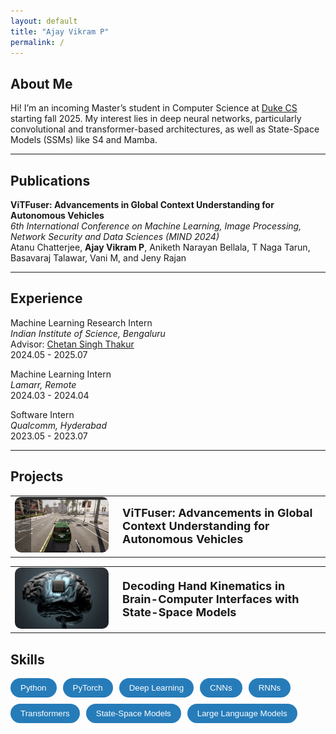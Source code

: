 ```yaml
---
layout: default
title: "Ajay Vikram P"
permalink: /
---
```


## About Me
Hi! I’m an incoming Master’s student in Computer Science at [Duke CS](https://cs.duke.edu/) starting fall 2025. My interest lies in deep neural networks, particularly convolutional and transformer-based architectures, as well as State-Space Models (SSMs) like S4 and Mamba.

------------

## Publications

**ViTFuser: Advancements in Global Context Understanding for Autonomous Vehicles** \
*6th International Conference on Machine Learning, Image Processing, Network Security and Data Sciences (MIND 2024)* \
Atanu Chatterjee, **Ajay Vikram P**, Aniketh Narayan Bellala, T Naga Tarun, Basavaraj Talawar, Vani M, and Jeny Rajan


------------

## Experience

Machine Learning Research Intern \
*Indian Institute of Science, Bengaluru* \
Advisor: [Chetan Singh Thakur](https://labs.dese.iisc.ac.in/neuronics/people/) \
2024.05 - 2025.07 

Machine Learning Intern \
*Lamarr, Remote* \
2024.03 - 2024.04

Software Intern \
*Qualcomm, Hyderabad* \
2023.05 - 2023.07 

------------

## Projects

<table>
  <tr>
    <td style="width: 150px;">
      <a href="/ViTFuser/">
        <img src="/assets/img/carla.png" alt="ViTFuser" style="width: 15   0px; border-radius: 10px;">
      </a>
    </td>
    <td style="vertical-align: middle; padding-left: 15px;">
      <a href="/ViTFuser/" style="text-decoration: none; font-size: 18px; font-weight: bold;">
        ViTFuser: Advancements in Global Context Understanding for Autonomous Vehicles
      </a>
    </td>
  </tr>
</table>


<table>
  <tr>
    <td style="width: 150px;">
      <a href="/BCI/">
        <img src="/assets/img/BCI.png" alt="BCI Project" style="width: 15   0px; border-radius: 10px;">
      </a>
    </td>
    <td style="vertical-align: middle; padding-left: 15px;">
      <a href="/BCI/" style="text-decoration: none; font-size: 18px; font-weight: bold;">
        Decoding Hand Kinematics in Brain-Computer Interfaces with State-Space Models
      </a>
    </td>
  </tr>
</table>


## Skills

<div style="display: flex; flex-wrap: wrap; gap: 10px; margin-top: 10px;">
  <button style="background-color: #267CB9; color: white; border: none; padding: 8px 16px; border-radius: 20px; cursor: default;">
    Python
  </button>
  <button style="background-color: #267CB9; color: white; border: none; padding: 8px 16px; border-radius: 20px; cursor: default;">
    PyTorch
  </button>
  <button style="background-color: #267CB9; color: white; border: none; padding: 8px 16px; border-radius: 20px; cursor: default;">
    Deep Learning
  </button>
  <button style="background-color: #267CB9; color: white; border: none; padding: 8px 16px; border-radius: 20px; cursor: default;">
    CNNs
  </button>
  <button style="background-color: #267CB9; color: white; border: none; padding: 8px 16px; border-radius: 20px; cursor: default;">
    RNNs
  </button>
  <button style="background-color: #267CB9; color: white; border: none; padding: 8px 16px; border-radius: 20px; cursor: default;">
    Transformers
  </button>
  <button style="background-color: #267CB9; color: white; border: none; padding: 8px 16px; border-radius: 20px; cursor: default;">
    State-Space Models
  </button>
  <button style="background-color: #267CB9; color: white; border: none; padding: 8px 16px; border-radius: 20px; cursor: default;">
    Large Language Models
  </button>
</div>
